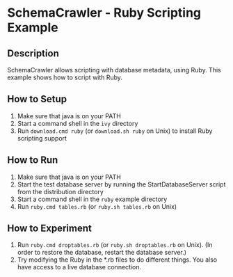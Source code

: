 # SchemaCrawler - Ruby Scripting Example

## Description
SchemaCrawler allows scripting with database metadata, using Ruby. This
example shows how to script with Ruby.

## How to Setup
1. Make sure that java is on your PATH
2. Start a command shell in the `ivy` directory 
3. Run `download.cmd ruby` (or `download.sh ruby` on Unix) to
   install Ruby scripting support

## How to Run
1. Make sure that java is on your PATH
2. Start the test database server by running the StartDatabaseServer script from the distribution directory 
3. Start a command shell in the `ruby` example directory
4. Run `ruby.cmd tables.rb` (or `ruby.sh tables.rb` on Unix) 

## How to Experiment
1. Run `ruby.cmd droptables.rb` (or `ruby.sh droptables.rb` on Unix). 
   (In order to restore the database, restart the database server.) 
2. Try modifying the Ruby in the *.rb files to do different things. 
   You also have access to a live database connection. 
